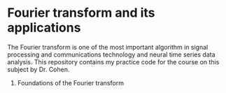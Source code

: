 # Fourier transform and its applications

The Fourier transform is one of the most important algorithm in signal processing and communications technology and neural time series data analysis. This repository contains my practice code for the course on this subject by Dr. Cohen. 


1. Foundations of the Fourier transform

